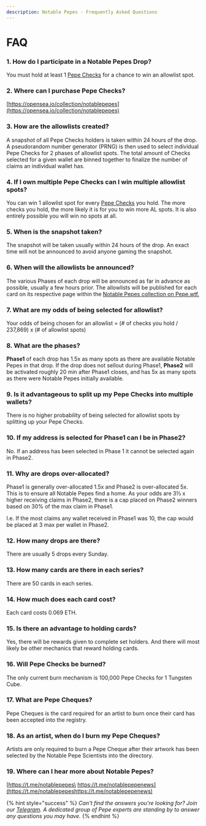 ```yaml
---
description: Notable Pepes - Frequently Asked Questions
---
```


# FAQ

### 1. How do I participate in a Notable Pepes Drop?

You must hold at least 1 [Pepe Checks](https://pepe.wtf/asset/Pepe-Checks) for a chance to win an allowlist spot.

### 2. Where can I purchase Pepe Checks?

[https://opensea.io/collection/notablepepes](https://opensea.io/collection/notablepepes)

### 3. How are the allowlists created?

A snapshot of all Pepe Checks holders is taken within 24 hours of the drop. A pseudorandom number generator (PRNG) is then used to select individual Pepe Checks for 2 phases of allowlist spots. The total amount of Checks selected for a given wallet are binned together to finalize the number of claims an individual wallet has.

### 4. If I own multiple Pepe Checks can I win multiple allowlist spots?

You can win 1 allowlist spot for every [Pepe Checks](https://pepe.wtf/asset/Pepe-Checks) you hold. The more checks you hold, the more likely it is for you to win more AL spots. It is also entirely possible you will win no spots at all.

### 5. When is the snapshot taken?

The snapshot will be taken usually within 24 hours of the drop. An exact time will not be announced to avoid anyone gaming the snapshot.

### 6. When will the allowlists be announced?

The various Phases of each drop will be announced as far in advance as possible, usually a few hours prior. The allowlists will be published for each card on its respective page within the [Notable Pepes collection on Pepe.wtf.](https://pepe.wtf/collection/Notable-Pepes)

### 7. What are my odds of being selected for allowlist?

Your odds of being chosen for an allowlist = (# of checks you hold / 237,869) x (# of allowlist spots)

### 8. What are the phases?

**Phase1** of each drop has 1.5x as many spots as there are available Notable Pepes in that drop. If the drop does not sellout during Phase1, **Phase2** will be activated roughly 20 min after Phase1 closes, and has 5x as many spots as there were Notable Pepes initially available.

### 9. Is it advantageous to split up my Pepe Checks into multiple wallets?

There is no higher probability of being selected for allowlist spots by splitting up your Pepe Checks.

### 10. If my address is selected for Phase1 can I be in Phase2?

No. If an address has been selected in Phase 1 it cannot be selected again in Phase2.

### 11. Why are drops over-allocated?

Phase1 is generally over-allocated 1.5x and Phase2 is over-allocated 5x. This is to ensure all Notable Pepes find a home. As your odds are 3⅓ x higher receiving claims in Phase2, there is a cap placed on Phase2 winners based on 30% of the max claim in Phase1.

I.e. If the most claims any wallet received in Phase1 was 10, the cap would be placed at 3 max per wallet in Phase2.&#x20;

### 12. How many drops are there?

There are usually 5 drops every Sunday.

### 13. How many cards are there in each series?

There are 50 cards in each series.

### 14. How much does each card cost?

Each card costs 0.069 ETH.

### 15. Is there an advantage to holding cards?

Yes, there will be rewards given to complete set holders. And there will most likely be other mechanics that reward holding cards.

### 16. Will Pepe Checks be burned?

The only current burn mechanism is 100,000 Pepe Checks for 1 Tungsten Cube.

### 17. What are Pepe Cheques?

Pepe Cheques is the card required for an artist to burn once their card has been accepted into the registry.

### 18. As an artist, when do I burn my Pepe Cheques?

Artists are only required to burn a Pepe Cheque after their artwork has been selected by the Notable Pepe Scientists into the directory.

### 19. Where can I hear more about Notable Pepes?

[https://t.me/notablepepes\
https://t.me/notablepepenews](https://t.me/notablepepeshttps://t.me/notablepepenews)

{% hint style="success" %}
_Can't find the answers you're looking for? Join our_ [_Telegram_](https://t.me/notablepepes)_. A dedicated group of Pepe experts are standing by to answer any questions you may have._
{% endhint %}
